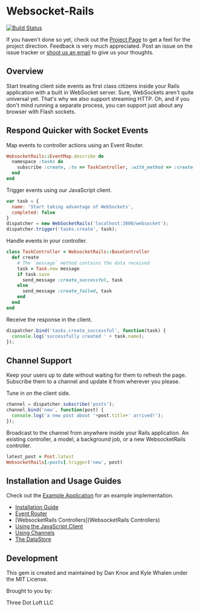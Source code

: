 # Websocket-Rails

[![Build Status](https://secure.travis-ci.org/DanKnox/websocket-rails.png)](https://secure.travis-ci.org/DanKnox/websocket-rails)

If you haven't done so yet, check out the [Project Page](http://danknox.github.com/websocket-rails/) to get a feel for the project direction. Feedback is very much appreciated. Post an issue on the issue tracker or [shoot us an email](mailto://support@threedotloft.com) to give us your thoughts.

## Overview

Start treating client side events as first class citizens inside your
Rails application with a built in WebSocket server. Sure, WebSockets
aren't quite universal yet. That's why we also support streaming HTTP.
Oh, and if you don't mind running a separate process, you can support
just about any browser with Flash sockets.

## Respond Quicker with Socket Events

Map events to controller actions using an Event Router.

````ruby
WebsocketRails::EventMap.describe do
  namespace :tasks do
    subscribe :create, :to => TaskController, :with_method => :create
  end
end
````

Trigger events using our JavaScript client.

````javascript
var task = {
  name: 'Start taking advantage of WebSockets',
  completed: false
}
dispatcher = new WebSocketRails('localhost:3000/websocket');
dispatcher.trigger('tasks.create', task);
````

Handle events in your controller.

````ruby
class TaskController < WebsocketRails::BaseController
  def create
    # The `message` method contains the data received
    task = Task.new message
    if task.save
      send_message :create_successful, task
    else
      send_message :create_failed, task
    end
  end
end
````

Receive the response in the client.

````javascript
dispatcher.bind('tasks.create_successful', function(task) {
  console.log('successfully created ' + task.name);
});
````

## Channel Support

Keep your users up to date without waiting for them to refresh the page.
Subscribe them to a channel and update it from wherever you please.

Tune in on the client side.

````javascript
channel = dispatcher.subscribe('posts');
channel.bind('new', function(post) {
  console.log('a new post about '+post.title+' arrived!');
});
````

Broadcast to the channel from anywhere inside your Rails application. An
existing controller, a model, a background job, or a new WebsocketRails
controller.

````ruby
latest_post = Post.latest
WebsocketRails[:posts].trigger('new', post)
````

## Installation and Usage Guides

Check out the [Example Application](https://github.com/DanKnox/websocket-rails-Example-Project) for an example implementation.

* [Installation
  Guide](https://github.com/DanKnox/websocket-rails/wiki/Installation-and-Setup)
* [Event
  Router](https://github.com/DanKnox/websocket-rails/wiki/The-Event-Router)
* [WebsocketRails Controllers](WebsocketRails Controllers)
* [Using the JavaScript
  Client](https://github.com/DanKnox/websocket-rails/wiki/Using-the-JavaScript-Client)
* [Using
  Channels](https://github.com/DanKnox/websocket-rails/wiki/Working-with-Channels)
* [The
  DataStore](https://github.com/DanKnox/websocket-rails/wiki/Using-the-DataStore)

## Development

This gem is created and maintained by Dan Knox and Kyle Whalen under the MIT License.

Brought to you by:

Three Dot Loft LLC

